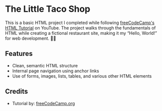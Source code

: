 # The Little Taco Shop

This is a basic HTML project I completed while following [freeCodeCamp's HTML Tutorial](https://youtu.be/kUMe1FH4CHE) on YouTube. The project walks through the fundamentals of HTML while creating a fictional restaurant site, making it my “Hello, World!” for web development. 🦾😎

## Features

- Clean, semantic HTML structure
- Internal page navigation using anchor links
- Use of forms, images, lists, tables, and various other HTML elements

## Credits

- Tutorial by: [freeCodeCamp.org](https://www.freecodecamp.org/)
